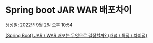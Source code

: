 # Spring boot JAR WAR 배포차이

생성일: 2022년 9월 2일 오후 10:54

[[Spring Boot] JAR / WAR 배포는 무엇으로 결정할까? (개념 / 특징 / 차이점)](https://jeongkyun-it.tistory.com/126)
